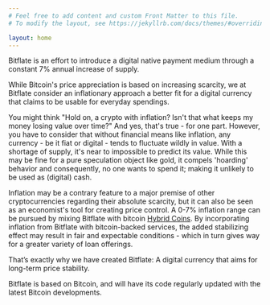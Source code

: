 ```yaml
---
# Feel free to add content and custom Front Matter to this file.
# To modify the layout, see https://jekyllrb.com/docs/themes/#overriding-theme-defaults

layout: home
---
```


Bitflate is an effort to introduce a digital native payment medium through a constant 7% annual increase of supply. 

While Bitcoin's price appreciation is based on increasing scarcity, we at Bitflate consider an inflationary approach a better fit for a digital currency that claims to be usable for everyday spendings.

You might think "Hold on, a crypto with inflation? Isn't that what keeps my money losing value over time?" And yes, that's true - for one part. However, you have to consider that without financial means like inflation, any currency - be it fiat or digital - tends to fluctuate wildly in value. With a shortage of supply, it's near to impossible to predict its value. While this may be fine for a pure speculation object like gold, it compels 'hoarding' behavior and consequently, no one wants to spend it; making it unlikely to be used as (digital) cash.

Inflation may be a contrary feature to a major premise of other cryptocurrencies regarding their absolute scarcity, but it can also be seen as an economist's tool for creating price control. A 0-7% inflation range can be pursued by mixing Bitflate with bitcoin [Hybrid Coins](https://bitflate.org/post/2020/07/17/hybrid-coins.html). By incorporating inflation from Bitflate with bitcoin-backed services, the added stabilizing effect may result in fair and expectable conditions - which in turn gives way for a greater variety of loan offerings.

That’s exactly why we have created Bitflate: A digital currency that aims for long-term price stability.

Bitflate is based on Bitcoin, and will have its code regularly updated with the latest Bitcoin developments.
